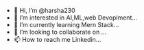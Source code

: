 - 👋 Hi, I’m @harsha230
- 👀 I’m interested in AI,ML,web Devoplment...
- 🌱 I’m currently learning Mern Stack...
- 💞️ I’m looking to collaborate on ...
- 📫 How to reach me Linkedin...

<!---
harsha230/harsha230 is a ✨ special ✨ repository because its `README.md` (this file) appears on your GitHub profile.
You can click the Preview link to take a look at your changes.
--->
